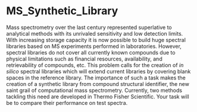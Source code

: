 # MS_Synthetic_Library

Mass spectrometry over the last century represented superlative to analytical
methods with its unrivaled sensitivity and low detection limits. With increasing
storage capacity it is now possible to build huge spectral libraries based on MS
experiments performed in laboratories. However, spectral libraries do not cover all
currently known compounds due to physical limitations such as financial resources,
availability, and retrievability of compounds, etc. This problem calls for the creation
of *in silico* spectral libraries which will extend current libraries by covering blank
spaces in the reference library. The importance of such a task makes the creation of
a synthetic library from compound structural identifier, the new saint grail of
computational mass spectrometry. Currently, two methods tackling this need are
developed in Thermo Fisher Scientific. Your task will be to compare their
performance on test spectra.
